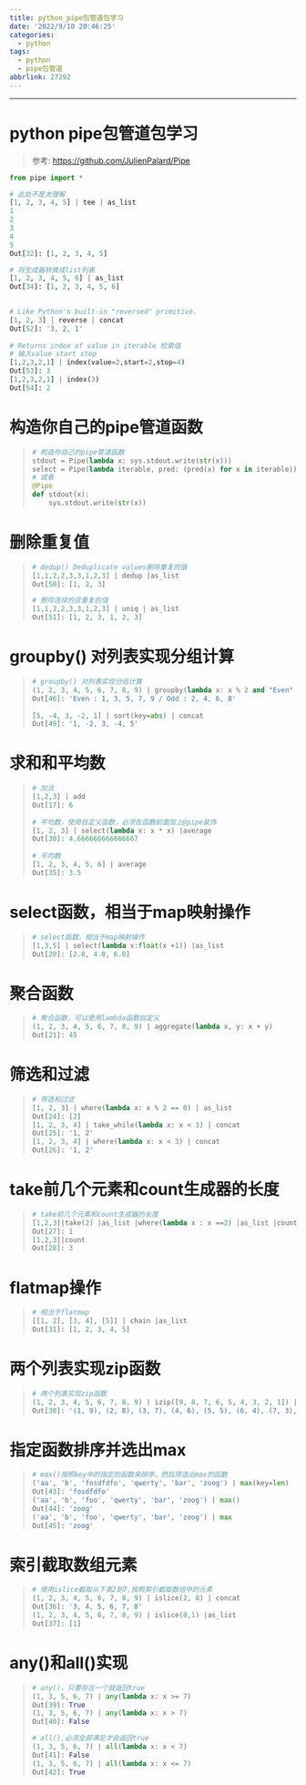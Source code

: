 ```yaml
---
title: python_pipe包管道包学习
date: '2022/9/10 20:46:25'
categories:
  - python
tags:
  - python
  - pipe包管道
abbrlink: 27292
---
```


---



# python pipe包管道包学习

> 参考: https://github.com/JulienPalard/Pipe

```python
from pipe import *

# 此处不是太理解
[1, 2, 3, 4, 5] | tee | as_list
1
2
3
4
5
Out[32]: [1, 2, 3, 4, 5]

# 将生成器转换成list列表
[1, 2, 3, 4, 5, 6] | as_list
Out[34]: [1, 2, 3, 4, 5, 6]

    
# Like Python's built-in "reversed" primitive.
[1, 2, 3] | reverse | concat
Out[52]: '3, 2, 1'
    
# Returns index of value in iterable 检索值
# 输入value start stop
[1,2,3,2,1] | index(value=2,start=2,stop=4)
Out[53]: 3
[1,2,3,2,1] | index(3)
Out[54]: 2
```





# 构造你自己的pipe管道函数

> ```python
> # 构造你自己的pipe管道函数
> stdout = Pipe(lambda x: sys.stdout.write(str(x)))
> select = Pipe(lambda iterable, pred: (pred(x) for x in iterable))
> # 或者
> @Pipe
> def stdout(x):
>     sys.stdout.write(str(x))
> ```
>
> 



# 删除重复值

> ```python
> # dedup() Deduplicate values删除重复的值
> [1,1,2,2,3,3,1,2,3] | dedup |as_list
> Out[50]: [1, 2, 3]
> 
> # 删除连续的且重复的值
> [1,1,2,2,3,3,1,2,3] | uniq | as_list
> Out[51]: [1, 2, 3, 1, 2, 3]
> ```
>
> 



# groupby() 对列表实现分组计算

> ```python
> # groupby() 对列表实现分组计算
> (1, 2, 3, 4, 5, 6, 7, 8, 9) | groupby(lambda x: x % 2 and "Even" or "Odd") | select(lambda x: "%s : %s" % (x[0], (x[1] | concat(', ')))) | concat(' / ')
> Out[46]: 'Even : 1, 3, 5, 7, 9 / Odd : 2, 4, 6, 8'
>     
> [5, -4, 3, -2, 1] | sort(key=abs) | concat
> Out[49]: '1, -2, 3, -4, 5'
> ```
>
> 



# 求和和平均数

> ```python
> # 加法
> [1,2,3] | add
> Out[17]: 6
>     
> # 平均数，使用自定义函数，必须在函数前面加上@pipe装饰
> [1, 2, 3] | select(lambda x: x * x) |average
> Out[30]: 4.666666666666667
>     
> # 平均数
> [1, 2, 3, 4, 5, 6] | average
> Out[35]: 3.5
> ```



# select函数，相当于map映射操作

> ```python
> # select函数，相当于map映射操作
> [1,3,5] | select(lambda x:float(x +1)) |as_list
> Out[20]: [2.0, 4.0, 6.0]
> ```
>
> 



# 聚合函数

> ```python
> # 聚合函数，可以使用lambda函数自定义
> (1, 2, 3, 4, 5, 6, 7, 8, 9) | aggregate(lambda x, y: x + y)
> Out[21]: 45
> ```
>
> 



# 筛选和过滤

> ```python
> # 筛选和过滤
> [1, 2, 3] | where(lambda x: x % 2 == 0) | as_list
> Out[24]: [2]
> [1, 2, 3, 4] | take_while(lambda x: x < 3) | concat
> Out[25]: '1, 2'
> [1, 2, 3, 4] | where(lambda x: x < 3) | concat
> Out[26]: '1, 2'
> ```



# take前几个元素和count生成器的长度

> ```python
> # take前几个元素和count生成器的长度
> [1,2,3]|take(2) |as_list |where(lambda x : x ==2) |as_list |count
> Out[27]: 1
> [1,2,3]|count
> Out[28]: 3
> ```



# flatmap操作

> ```python
> # 相当于flatmap
> [[1, 2], [3, 4], [5]] | chain |as_list
> Out[31]: [1, 2, 3, 4, 5]
> ```
>
> 



# 两个列表实现zip函数

> ```python
> # 两个列表实现zip函数
> (1, 2, 3, 4, 5, 6, 7, 8, 9) | izip([9, 8, 7, 6, 5, 4, 3, 2, 1]) | concat
> Out[38]: '(1, 9), (2, 8), (3, 7), (4, 6), (5, 5), (6, 4), (7, 3), (8, 2), (9, 1)'
> ```
>
> 



# 指定函数排序并选出max

> ```python
> # max()按照key中的指定的函数来排序，然后筛选出max的函数
> ('aa', 'b', 'fosdfdfo', 'qwerty', 'bar', 'zoog') | max(key=len)
> Out[43]: 'fosdfdfo'
> ('aa', 'b', 'foo', 'qwerty', 'bar', 'zoog') | max()
> Out[44]: 'zoog'
> ('aa', 'b', 'foo', 'qwerty', 'bar', 'zoog') | max
> Out[45]: 'zoog'
> ```
>
> 



# 索引截取数组元素

> ```python
> # 使用islice截取从下表2到7,按照索引截取数组中的元素
> (1, 2, 3, 4, 5, 6, 7, 8, 9) | islice(2, 8) | concat
> Out[36]: '3, 4, 5, 6, 7, 8'
> (1, 2, 3, 4, 5, 6, 7, 8, 9) | islice(0,1) |as_list
> Out[37]: [1]
> ```
>
> 



# any()和all()实现

> ```python
> # any()，只要存在一个就返回true
> (1, 3, 5, 6, 7) | any(lambda x: x >= 7)
> Out[39]: True
> (1, 3, 5, 6, 7) | any(lambda x: x > 7)
> Out[40]: False
> 
> # all(),必须全部满足才会返回true
> (1, 3, 5, 6, 7) | all(lambda x: x < 7)
> Out[41]: False
> (1, 3, 5, 6, 7) | all(lambda x: x <= 7)
> Out[42]: True
> ```
>
> 